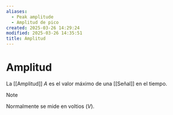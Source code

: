 ```yaml
---
aliases:
  - Peak amplitude
  - Amplitud de pico
created: 2025-03-26 14:29:24
modified: 2025-03-26 14:35:51
title: Amplitud
---
```


# Amplitud

La [[Amplitud]] $A$ es el valor máximo de una [[Señal]] en el tiempo.

> [!note]
> Normalmente se mide en voltios ($V$).
